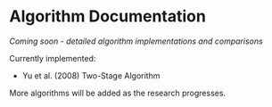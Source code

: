 # Algorithm Documentation

*Coming soon - detailed algorithm implementations and comparisons*

Currently implemented:
- Yu et al. (2008) Two-Stage Algorithm

More algorithms will be added as the research progresses.